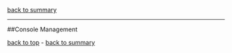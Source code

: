 [back to summary](summary.md)

------------------------------------------------------------------------
##Console Management

[back to top](#console-management) - [back to summary](summary.md)
